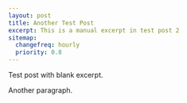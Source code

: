 ```yaml
---
layout: post
title: Another Test Post
excerpt: This is a manual excerpt in test post 2
sitemap:
  changefreq: hourly
  priority: 0.8
---
```


Test post with blank excerpt.

Another paragraph.
